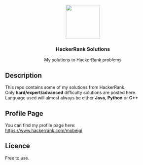 <p align="center">
<img src="https://i.imgur.com/WusMbl0.png" height="110px" width="auto"/>
<br/>
<h3 align="center">HackerRank Solutions</h3>
<p align="center">My solutions to HackerRank problems</p>
</p>

## Description
This repo contains some of my solutions from HackerRank.  
Only **hard/expert/advanced** difficulty solutions are posted here.  
Language used will almost always be either **Java**, **Python** or **C++**

## Profile Page
You can find my profile page here:  
https://www.hackerrank.com/mobeigi

## Licence
Free to use.
